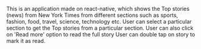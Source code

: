 This is an application made on react-native, which shows the Top stories (news) from New York Times from different sections such as sports, fashion, food, travel, science, technology etc. 
User can select a particular section to get the Top stories from a particular section. User can also click on 'Read more' option to read the full story
User can double tap on story to mark it as read.
